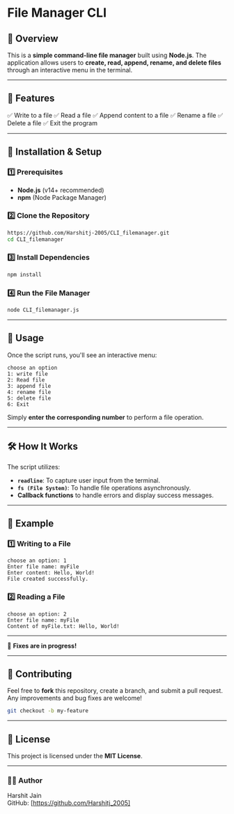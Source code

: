 # File Manager CLI

## 📌 Overview
This is a **simple command-line file manager** built using **Node.js**. The application allows users to **create, read, append, rename, and delete files** through an interactive menu in the terminal.

---

## 🔧 Features
✅ Write to a file
✅ Read a file
✅ Append content to a file
✅ Rename a file
✅ Delete a file
✅ Exit the program

---

## 🚀 Installation & Setup

### 1️⃣ Prerequisites
- **Node.js** (v14+ recommended)
- **npm** (Node Package Manager)

### 2️⃣ Clone the Repository
```sh
https://github.com/Harshitj-2005/CLI_filemanager.git
cd CLI_filemanager
```

### 3️⃣ Install Dependencies
```sh
npm install
```

### 4️⃣ Run the File Manager
```sh
node CLI_filemanager.js
```

---

## 📜 Usage
Once the script runs, you'll see an interactive menu:
```
choose an option
1: write file
2: Read file
3: append file
4: rename file
5: delete file
6: Exit
```
Simply **enter the corresponding number** to perform a file operation.

---

## 🛠 How It Works
The script utilizes:
- **`readline`**: To capture user input from the terminal.
- **`fs (File System)`**: To handle file operations asynchronously.
- **Callback functions** to handle errors and display success messages.

---

## 📌 Example
### 1️⃣ Writing to a File
```
choose an option: 1
Enter file name: myFile
Enter content: Hello, World!
File created successfully.
```
### 2️⃣ Reading a File
```
choose an option: 2
Enter file name: myFile
Content of myFile.txt: Hello, World!
```

---


🔧 **Fixes are in progress!**

---

## 📌 Contributing
Feel free to **fork** this repository, create a branch, and submit a pull request. Any improvements and bug fixes are welcome!

```sh
git checkout -b my-feature
```

---

## 📜 License
This project is licensed under the **MIT License**.

---

### 👨‍💻 Author
Harshit Jain  
GitHub: [https://github.com/Harshitj_2005]

